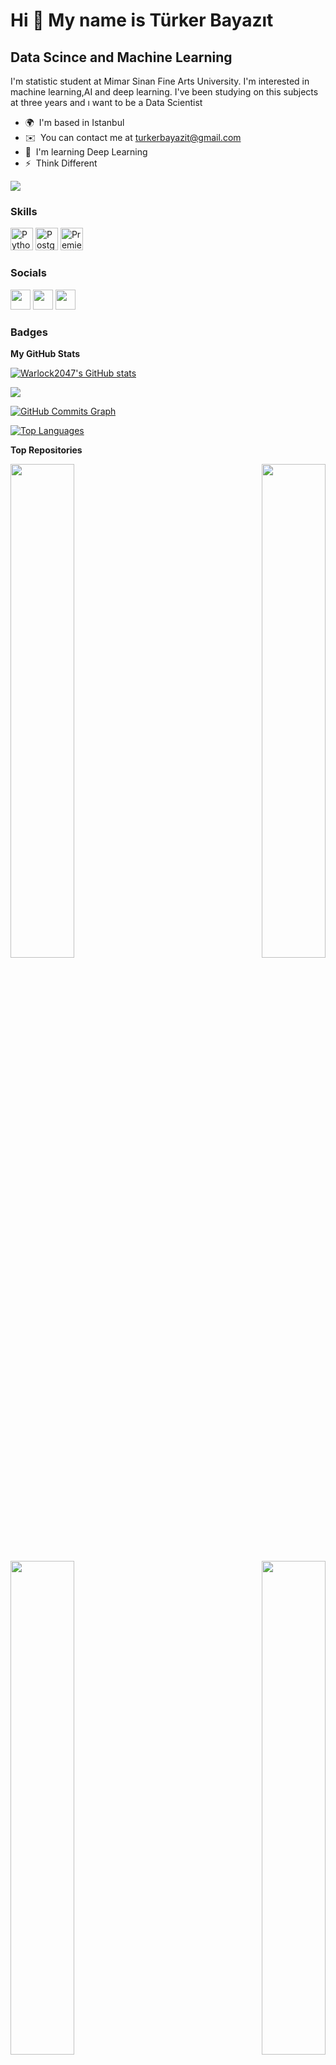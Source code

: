 Hi 👋 My name is Türker Bayazıt
===============================

Data Scince and Machine Learning
--------------------------------

I'm statistic student at Mimar Sinan Fine Arts University. I'm interested in machine learning,AI and deep learning. I've been studying on this subjects at three years and ı want to be a Data Scientist

* 🌍  I'm based in Istanbul
* ✉️  You can contact me at [turkerbayazit@gmail.com](mailto:turkerbayazit@gmail.com)
* 🧠  I'm learning Deep Learning
* ⚡  Think Different

<a href="https://www.github.com/Warlock2047" target="_blank" rel="noreferrer"><img
src="https://img.shields.io/github/followers/Warlock2047?logo=github&style=for-the-badge&color=ef4444&labelColor=0f172a" /></a>

### Skills

<p align="left">
<a href="https://www.python.org/" target="_blank" rel="noreferrer"><img src="https://raw.githubusercontent.com/danielcranney/readme-generator/main/public/icons/skills/python-colored.svg" width="36" height="36" alt="Python" /></a>
<a href="https://www.postgresql.org/" target="_blank" rel="noreferrer"><img src="https://raw.githubusercontent.com/danielcranney/readme-generator/main/public/icons/skills/postgresql-colored.svg" width="36" height="36" alt="PostgreSQL" /></a>
<a href="https://www.adobe.com/uk/products/premiere.html" target="_blank" rel="noreferrer"><img src="https://raw.githubusercontent.com/danielcranney/readme-generator/main/public/icons/skills/premierepro-colored-dark.svg" width="36" height="36" alt="Premiere Pro" /></a>
</p>


### Socials

<p align="left"> <a href="https://discord.com/users/259349695627919360" target="_blank" rel="noreferrer"><img src="https://raw.githubusercontent.com/danielcranney/readme-generator/main/public/icons/socials/discord.svg" width="32" height="32" /></a> <a href="https://www.github.com/Warlock2047" target="_blank" rel="noreferrer"><img src="https://raw.githubusercontent.com/danielcranney/readme-generator/main/public/icons/socials/github-dark.svg" width="32" height="32" /></a> <a href="https://www.linkedin.com/in/türker-bayazıt/" target="_blank" rel="noreferrer"><img src="https://raw.githubusercontent.com/danielcranney/readme-generator/main/public/icons/socials/linkedin.svg" width="32" height="32" /></a></p>

### Badges

<b>My GitHub Stats</b>

<a href="http://www.github.com/Warlock2047"><img src="https://github-readme-stats.vercel.app/api?username=Warlock2047&show_icons=true&hide=issues,&title_color=ef4444&text_color=facc15&icon_color=ef4444&bg_color=0f172a&hide_border=true&show_icons=true" alt="Warlock2047's GitHub stats" /></a>

<a href="http://www.github.com/Warlock2047"><img src="https://github-readme-streak-stats.herokuapp.com/?user=Warlock2047&stroke=facc15&background=0f172a&ring=ef4444&fire=ef4444&currStreakNum=facc15&currStreakLabel=ef4444&sideNums=facc15&sideLabels=facc15&dates=facc15&hide_border=true" /></a>

<a href="http://www.github.com/Warlock2047"><img src="https://activity-graph.herokuapp.com/graph?username=Warlock2047&bg_color=0f172a&color=facc15&line=ef4444&point=facc15&area_color=0f172a&area=true&hide_border=true&custom_title=GitHub%20Commits%20Graph" alt="GitHub Commits Graph" /></a>

<a href="https://github.com/Warlock2047" align="left"><img src="https://github-readme-stats.vercel.app/api/top-langs/?username=Warlock2047&langs_count=10&title_color=ef4444&text_color=facc15&icon_color=ef4444&bg_color=0f172a&hide_border=true&locale=en&custom_title=Top%20%Languages" alt="Top Languages" /></a>

<b>Top Repositories</b>

<div width="100%" align="center"><a href="https://github.com/Warlock2047/Paris-Housing-Price" align="left"><img align="left" width="45%" src="https://github-readme-stats.vercel.app/api/pin/?username=Warlock2047&repo=Paris-Housing-Price&title_color=ef4444&text_color=facc15&icon_color=ef4444&bg_color=0f172a&hide_border=true&locale=en" /></a><a href="https://github.com/Warlock2047/ House-Sales-in-King-County-USA-" align="right"><img align="right" width="45%" src="https://github-readme-stats.vercel.app/api/pin/?username=Warlock2047&repo= House-Sales-in-King-County-USA-&title_color=ef4444&text_color=facc15&icon_color=ef4444&bg_color=0f172a&hide_border=true&locale=en" /></a></div><br /><br /><br /><br /><br /><br /><br />

<br /><br /><br /><br /><br />

<div width="100%" align="center"><a href="https://github.com/Warlock2047/Food-Prices-in-Turkey" align="left"><img align="left" width="45%" src="https://github-readme-stats.vercel.app/api/pin/?username=Warlock2047&repo=Food-Prices-in-Turkey&title_color=ef4444&text_color=facc15&icon_color=ef4444&bg_color=0f172a&hide_border=true&locale=en" /></a><a href="https://github.com/Warlock2047/Student-Grade-Prediction" align="right"><img align="right" width="45%" src="https://github-readme-stats.vercel.app/api/pin/?username=Warlock2047&repo=Student-Grade-Prediction&title_color=ef4444&text_color=facc15&icon_color=ef4444&bg_color=0f172a&hide_border=true&locale=en" /></a></div>
